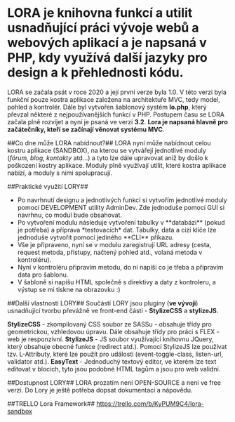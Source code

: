 <h1>LORA je knihovna funkcí a utilit usnadňující práci vývoje webů a webových aplikací a je napsaná v PHP, kdy využívá další jazyky pro design a k přehlednosti kódu.</h1>

LORA se začala psát v roce 2020 a její první verze byla 1.0. V této verzi byla funkční pouze kostra aplikace založena na architektuře MVC, tedy model, pohled a kontrolér. Dále byl vytvořen šablonový systém **lo.php**, který převzal některé z nejpoužívanějších funkcí v PHP. Postupem času se LORA začala plně rozvíjet a nyní je psaná ve verzi **3.2**. **Lora je napsaná hlavně pro začátečníky, kteří se začínají věnovat systému MVC**.

##Co dne může LORA nabídnout?##
LORA nyní může nabídnout celou kostru aplikace (SANDBOX), na kterou se vytvářejí jednotlivé moduly (*fórum, blog, kontakty* atd...) a tyto lze dále upravovat aniž by došlo k poškození kostry aplikace. Moduly plně využívají utilit, které kostra aplikace nabízí, a moduly s nimi spolupracují.

##Praktické využití LORY##

<ul>
<li>Po navrhnutí designu a jednotlivých funkcí si vytvořím jednotlivé moduly pomocí DEVELOPMENT utility AdminDev. Zde jednoduše pomocí GUI si navrhnu, co modul bude obsahovat.</li>
<li>Po vytvoření modulu následuje vytvoření tabulky v **databázi** (pokud je potřeba) a příprava *testovacích* dat. Tabulky, data a cizí klíče lze jednoduše vytvořit pomocí jediného **CLI** příkazu.</li>

<li>Vše je připraveno, nyní se v modulu zaregistrují URL adresy (cesta, request metoda, přístupy, načtený pohled atd., volaná metoda v kontroléru).</li>

<li>Nyní v kontroléru připravím metodu, do ní napíši co je třeba a připravím data pro šablonu.</li>

<li>V šabloně si napíšu HTML společně s direktivy a daty z kontroleru, a výstup se mi tiskne na obrazovku :)</li>
</ul>

##Další vlastnosti LORY##
Součástí LORY jsou pluginy (**ve vývoji**) usnadňující tvorbu převážně ve front-end části - **StylizeCSS** a **stylizeJS**.

**StylizeCSS** - zkompilovaný CSS soubor ze SASSu - obsahuje třídy pro geometrickou, vzhledovou úpravu. Dále obsahuje třídy pro práci s FLEX - web je responzivní.
**StylizeJS** - JS soubor využívající knihovnu JQuery, který obsahuje obecné funkce (redirect atd.). Pomocí StylizeJS lze používat tzv. L-Attributy, které lze použít pro události (event-toggle-class, listen-url, validator atd.).
**EasyText** - Jednoduchý textový editor, ve kterém lze text editovat v blocích, tyto jsou podobné HTML tagům a jsou pro web validní.

##Dostupnost LORY##
LORA prozatím není OPEN-SOURCE a není ve free verzi. Do Lory je ještě potřeba dopsat dokumentaci a nápovědu.

##TRELLO Lora Framework##
<a href="https://trello.com/b/KyPUM9C4/lora-sandbox">https://trello.com/b/KyPUM9C4/lora-sandbox</a>